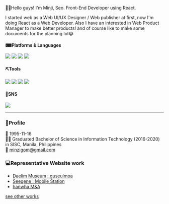 🙋‍♀️Hello guys!
I'm Minji, Seo. Front-End Developer using React.

I started web as a Web UI/UX Designer / Web publisher at first, now I'm doing React as a Web Developer.
Also I have an interested in Web Product Manager to make better products! and of course like to make some documents for the planning lol😂

#### ⌨Platforms & Languages
<img src="https://img.shields.io/badge/React-61DAFB?style=flat-square&logo=React&logoColor=white"/> <img src="https://img.shields.io/badge/HTML5-E34F26?style=flat-square&logo=HTML5&logoColor=white"/> <img src="https://img.shields.io/badge/CSS3-1572B6?style=flat-square&logo=CSS3&logoColor=white"/> <img src="https://img.shields.io/badge/JavaScript-EF9421?style=flat-square&logo=JavaScript&logoColor=white"/> 

#### ⛏Tools
<img src="https://img.shields.io/badge/Adobe Illustrator-FF9A00?style=flat-square&logo=Adobe Illustrator&logoColor=white"/> <img src="https://img.shields.io/badge/Adobe Photoshop-31A8FF?style=flat-square&logo=Adobe Photoshop&logoColor=white"/> <img src="https://img.shields.io/badge/Visual Studio Code-007ACC?style=flat-square&logo=Visual Studio Code&logoColor=white"/> <img src="https://img.shields.io/badge/Amazon AWS-232F3E?style=flat-square&logo=Amazon AWS&logoColor=white"/>

#### 📝SNS
<a href="https://aback-shock-0a7.notion.site/99-99-4-f9fba3a799654a20aa09c30551669eb7" target="_blank"><img src="https://img.shields.io/badge/Notion-000000?style=flat-square&logo=Notion&logoColor=white"/></a>


<hr/>

### 👩Profile

👶 1995-11-16 <br/>
👩‍🎓 Graduated Bachelor of Science in Information Technology (2016-2020) in SISC, Manila, Philippines  <br/>
📧 minzigom@gmail.com <br/>

### 💻Representative Website work
* <a href="http://www.daelimmuseum.org/guseulmoa/index.do">Daelim Museum : guseulmoa</a><br/>
* <a href="https://www.seegene.co.kr/mobilestation">Seegene : Mobile Station</a><br/>
* <a href="http://hanwhamna.com/">hanwha M&A</a><br/>

<a href="http://mingdiseloper.dothome.co.kr/works.php">see other works</a>



